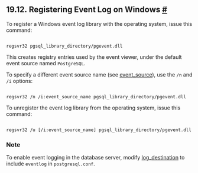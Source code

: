 ## 19.12. Registering Event Log on Windows [#](#EVENT-LOG-REGISTRATION)

To register a Windows event log library with the operating system, issue this command:

```

regsvr32 pgsql_library_directory/pgevent.dll
```

This creates registry entries used by the event viewer, under the default event source named `PostgreSQL`.

To specify a different event source name (see [event\_source](runtime-config-logging#GUC-EVENT-SOURCE)), use the `/n` and `/i` options:

```

regsvr32 /n /i:event_source_name pgsql_library_directory/pgevent.dll
```

To unregister the event log library from the operating system, issue this command:

```

regsvr32 /u [/i:event_source_name] pgsql_library_directory/pgevent.dll
```

### Note

To enable event logging in the database server, modify [log\_destination](runtime-config-logging#GUC-LOG-DESTINATION) to include `eventlog` in `postgresql.conf`.